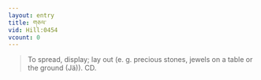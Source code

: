 ```yaml
---
layout: entry
title: གཅལ་
vid: Hill:0454
vcount: 0
---
```


> To spread, display; lay out (e\.
g\.
 precious stones, jewels on a table or the ground (Jä))\.
 CD\.

